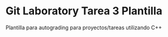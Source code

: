 # Git Laboratory Tarea 3 Plantilla

Plantilla para autograding para proyectos/tareas utilizando C++
